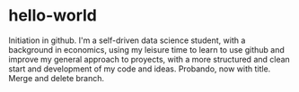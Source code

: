 # hello-world
Initiation in github.
I'm a self-driven data science student, with a background in economics, using my leisure time to learn to use github and improve my general approach to proyects, with a more structured and clean start and development of my code and ideas.
Probando, now with title.
Merge and delete branch.

